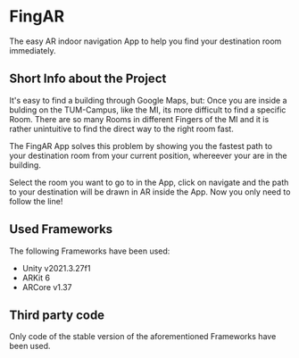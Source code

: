 # FingAR
The easy AR indoor navigation App to help you find your destination room immediately. 

## Short Info about the Project
It's easy to find a building through Google Maps, but: Once you are inside a bulding on the TUM-Campus, 
like the MI, its more difficult to find a specific Room. There are so many Rooms in different Fingers of the MI
and it is rather unintuitive to find the direct way to the right room fast.

The FingAR App solves this problem by showing you the fastest path to your destination room from your current 
position, whereever your are in the building.

Select the room you want to go to in the App, click on navigate and the path to your destination will 
be drawn in AR inside the App. Now you only need to follow the line!

## Used Frameworks
The following Frameworks have been used:
- Unity v2021.3.27f1
- ARKit 6
- ARCore v1.37

## Third party code
Only code of the stable version of the aforementioned Frameworks have been used.
